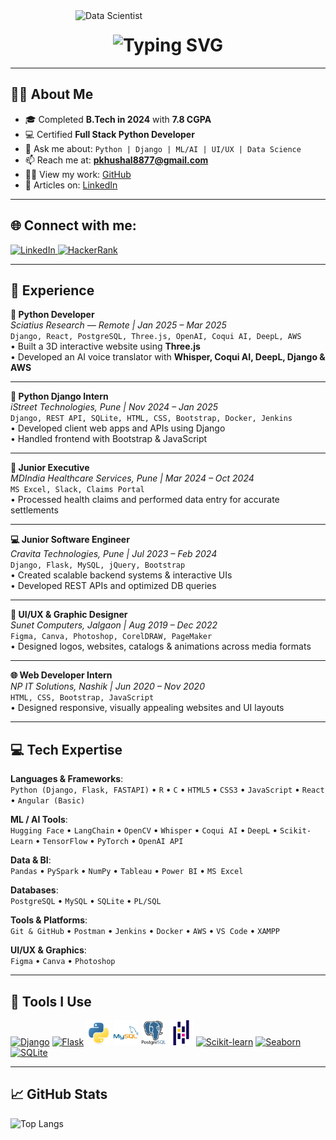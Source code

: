 <img align="right" alt="Data Scientist" width="400" src="https://media3.giphy.com/media/qgQUggAC3Pfv687qPC/giphy.gif" />

<h1 align="center">
  <img src="https://readme-typing-svg.demolab.com?font=Fira+Code&weight=600&size=25&pause=1000&center=true&width=435&lines=Hi+%F0%9F%91%8B%2C+I'm+Khushal+Patil!;Software+Engineer+%7C+Django+Dev+%7C+AI%2FML+%7C+UI%2FUX+Designer" alt="Typing SVG" />
</h1>

---

## 👨‍💻 About Me

- 🎓 Completed **B.Tech in 2024** with **7.8 CGPA**
- 💻 Certified **Full Stack Python Developer**
- 💬 Ask me about: `Python | Django | ML/AI | UI/UX | Data Science`
- 📫 Reach me at: **pkhushal8877@gmail.com**
- 👨‍💻 View my work: [GitHub](https://github.com/khushalrajendrapatil)
- 📝 Articles on: [LinkedIn](https://www.linkedin.com/in/khushalrpatil/)

---

## 🌐 Connect with me:
<p>
  <a href="https://www.linkedin.com/in/khushalrpatil/" target="_blank">
    <img src="https://raw.githubusercontent.com/rahuldkjain/github-profile-readme-generator/master/src/images/icons/Social/linked-in-alt.svg" alt="LinkedIn" height="30" width="40" />
  </a>
  <a href="https://www.hackerrank.com/profile/khushalrpatil" target="_blank">
    <img src="https://raw.githubusercontent.com/rahuldkjain/github-profile-readme-generator/master/src/images/icons/Social/hackerrank.svg" alt="HackerRank" height="30" width="40" />
  </a>
</p>

---

## 🧠 Experience

**🐍 Python Developer**  
_Sciatius Research — Remote | Jan 2025 – Mar 2025_  
`Django, React, PostgreSQL, Three.js, OpenAI, Coqui AI, DeepL, AWS`  
• Built a 3D interactive website using **Three.js**  
• Developed an AI voice translator with **Whisper, Coqui AI, DeepL, Django & AWS**

---

**🧪 Python Django Intern**  
_iStreet Technologies, Pune | Nov 2024 – Jan 2025_  
`Django, REST API, SQLite, HTML, CSS, Bootstrap, Docker, Jenkins`  
• Developed client web apps and APIs using Django  
• Handled frontend with Bootstrap & JavaScript

---

**📑 Junior Executive**  
_MDIndia Healthcare Services, Pune | Mar 2024 – Oct 2024_  
`MS Excel, Slack, Claims Portal`  
• Processed health claims and performed data entry for accurate settlements

---

**💻 Junior Software Engineer**  
_Cravita Technologies, Pune | Jul 2023 – Feb 2024_  
`Django, Flask, MySQL, jQuery, Bootstrap`  
• Created scalable backend systems & interactive UIs  
• Developed REST APIs and optimized DB queries

---

**🎨 UI/UX & Graphic Designer**  
_Sunet Computers, Jalgaon | Aug 2019 – Dec 2022_  
`Figma, Canva, Photoshop, CorelDRAW, PageMaker`  
• Designed logos, websites, catalogs & animations across media formats

---

**🌐 Web Developer Intern**  
_NP IT Solutions, Nashik | Jun 2020 – Nov 2020_  
`HTML, CSS, Bootstrap, JavaScript`  
• Designed responsive, visually appealing websites and UI layouts

---

## 💻 Tech Expertise

**Languages & Frameworks**:  
`Python (Django, Flask, FASTAPI)` • `R` • `C` • `HTML5` • `CSS3` • `JavaScript` • `React` • `Angular (Basic)`

**ML / AI Tools**:  
`Hugging Face` • `LangChain` • `OpenCV` • `Whisper` • `Coqui AI` • `DeepL` • `Scikit-Learn` • `TensorFlow` • `PyTorch` • `OpenAI API`

**Data & BI**:  
`Pandas` • `PySpark` • `NumPy` • `Tableau` • `Power BI` • `MS Excel`

**Databases**:  
`PostgreSQL` • `MySQL` • `SQLite` • `PL/SQL`

**Tools & Platforms**:  
`Git & GitHub` • `Postman` • `Jenkins` • `Docker` • `AWS` • `VS Code` • `XAMPP`

**UI/UX & Graphics**:  
`Figma` • `Canva` • `Photoshop`

---

## 🧰 Tools I Use
<p>
  <a href="#"><img src="https://cdn.worldvectorlogo.com/logos/django.svg" alt="Django" width="40" height="40" /></a>
  <a href="#"><img src="https://www.vectorlogo.zone/logos/pocoo_flask/pocoo_flask-icon.svg" alt="Flask" width="40" height="40" /></a>
  <a href="#"><img src="https://raw.githubusercontent.com/devicons/devicon/master/icons/python/python-original.svg" alt="Python" width="40" height="40" /></a>
  <a href="#"><img src="https://raw.githubusercontent.com/devicons/devicon/master/icons/mysql/mysql-original-wordmark.svg" alt="MySQL" width="40" height="40" /></a>
  <a href="#"><img src="https://raw.githubusercontent.com/devicons/devicon/master/icons/postgresql/postgresql-original-wordmark.svg" alt="PostgreSQL" width="40" height="40" /></a>
  <a href="#"><img src="https://raw.githubusercontent.com/devicons/devicon/master/icons/pandas/pandas-original.svg" alt="Pandas" width="40" height="40" /></a>
  <a href="#"><img src="https://upload.wikimedia.org/wikipedia/commons/0/05/Scikit_learn_logo_small.svg" alt="Scikit-learn" width="40" height="40" /></a>
  <a href="#"><img src="https://seaborn.pydata.org/_images/logo-mark-lightbg.svg" alt="Seaborn" width="40" height="40" /></a>
  <a href="#"><img src="https://www.vectorlogo.zone/logos/sqlite/sqlite-icon.svg" alt="SQLite" width="40" height="40" /></a>
</p>

---

## 📈 GitHub Stats

![Top Langs](https://github-readme-stats.vercel.app/api/top-langs/?username=khushalrajendrapatil&layout=compact&theme=radical)
